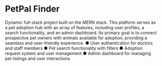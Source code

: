 # PetPal Finder

Dynamic full-stack project built on the MERN stack. This platform serves as a pet adoption hub with an array of features, including user profiles, a search functionality, and an admin dashboard. Its primary goal is to connect prospective pet owners with animals available for adoption, providing a seamless and user-friendly experience.
● User authentication for doctors and staff members
● Pet search functionality with filters
● Adoption request system and user management
● Admin dashboard for managing pet listings and user interactions
